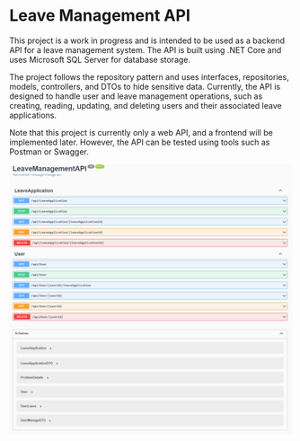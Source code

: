 # Leave Management API
This project is a work in progress and is intended to be used as a backend API for a leave management system. The API is built using .NET Core and uses Microsoft SQL Server for database storage.

The project follows the repository pattern and uses interfaces, repositories, models, controllers, and DTOs to hide sensitive data. Currently, the API is designed to handle user and leave management operations, such as creating, reading, updating, and deleting users and their associated leave applications.

Note that this project is currently only a web API, and a frontend will be implemented later. However, the API can be tested using tools such as Postman or Swagger.

![image](https://raw.githubusercontent.com/mwmullins2/LeaveManagementTool/33308298a06478509f24cfe2b459feaaced36adf/LeaveManagementAPI/LeaveManagementAPI.PNG)
